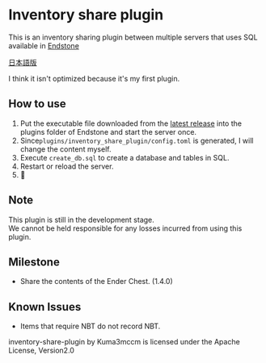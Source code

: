 # Inventory share plugin
This is an inventory sharing plugin between multiple servers that uses SQL available in [Endstone](https://github.com/EndstoneMC/endstone "Endstone")

[日本語版](https://github.com/Kuma3mccm/inventory-share-plugin/blob/master/README_JP.md)

I think it isn't optimized because it's my first plugin.

## How to use
1. Put the executable file downloaded from the [latest release](https://github.com/Kuma3mccm/inventory-share-plugin/releases/latest) into the plugins folder of Endstone and start the server once.
2. Since`plugins/inventory_share_plugin/config.toml` is generated, I will change the content myself.
3. Execute `create_db.sql` to create a database and tables in SQL.
4. Restart or reload the server.
5. :partying_face: 

## Note 
This plugin is still in the development stage.\
We cannot be held responsible for any losses incurred from using this plugin. 
## Milestone
- Share the contents of the Ender Chest. (1.4.0)
## Known Issues 
- Items that require NBT do not record NBT.

inventory-share-plugin by Kuma3mccm is licensed under the Apache License, Version2.0

